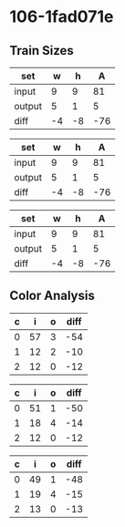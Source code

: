 # 106-1fad071e
## Train Sizes

|set|w|h|A|
|---|---|---|---|
|input|9|9|81|
|output|5|1|5|
|diff|-4|-8|-76|


|set|w|h|A|
|---|---|---|---|
|input|9|9|81|
|output|5|1|5|
|diff|-4|-8|-76|


|set|w|h|A|
|---|---|---|---|
|input|9|9|81|
|output|5|1|5|
|diff|-4|-8|-76|


## Color Analysis

|c|i|o|diff|
|---|---|---|---|
|0|57|3|-54|
|1|12|2|-10|
|2|12|0|-12|


|c|i|o|diff|
|---|---|---|---|
|0|51|1|-50|
|1|18|4|-14|
|2|12|0|-12|


|c|i|o|diff|
|---|---|---|---|
|0|49|1|-48|
|1|19|4|-15|
|2|13|0|-13|

